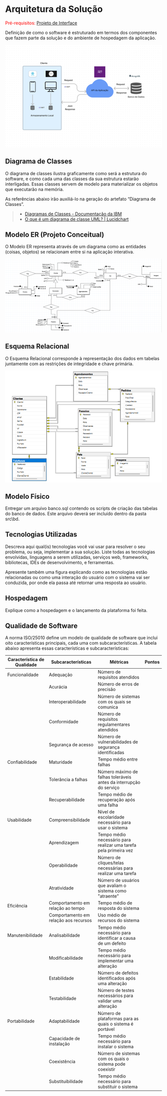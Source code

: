 # Arquitetura da Solução

<span style="color:red">Pré-requisitos: <a href="3-Projeto de Interface.md"> Projeto de Interface</a></span>

Definição de como o software é estruturado em termos dos componentes que fazem parte da solução e do ambiente de hospedagem da aplicação.

<p align="center">
    <img src="./img/diagramas/arquitetura.png">    
</p>

## Diagrama de Classes

O diagrama de classes ilustra graficamente como será a estrutura do software, e como cada uma das classes da sua estrutura estarão interligadas. Essas classes servem de modelo para materializar os objetos que executarão na memória.

As referências abaixo irão auxiliá-lo na geração do artefato “Diagrama de Classes”.

> - [Diagramas de Classes - Documentação da IBM](https://www.ibm.com/docs/pt-br/rational-soft-arch/9.6.1?topic=diagrams-class)
> - [O que é um diagrama de classe UML? | Lucidchart](https://www.lucidchart.com/pages/pt/o-que-e-diagrama-de-classe-uml)

## Modelo ER  (Projeto Conceitual)

O Modelo ER representa através de um diagrama como as entidades (coisas, objetos) se relacionam entre si na aplicação interativa.

<p align="center">
    <img src="./img/diagramas/Conceitual.png">    
</p>

## Esquema Relacional

O Esquema Relacional corresponde à representação dos dados em tabelas juntamente com as restrições de integridade e chave primária.

<p align="center">
    <img src="./img/diagramas/ER.png">    
</p>


## Modelo Físico

Entregar um arquivo banco.sql contendo os scripts de criação das tabelas do banco de dados. Este arquivo deverá ser incluído dentro da pasta src\bd.

## Tecnologias Utilizadas

Descreva aqui qual(is) tecnologias você vai usar para resolver o seu problema, ou seja, implementar a sua solução. Liste todas as tecnologias envolvidas, linguagens a serem utilizadas, serviços web, frameworks, bibliotecas, IDEs de desenvolvimento, e ferramentas.

Apresente também uma figura explicando como as tecnologias estão relacionadas ou como uma interação do usuário com o sistema vai ser conduzida, por onde ela passa até retornar uma resposta ao usuário.

## Hospedagem

Explique como a hospedagem e o lançamento da plataforma foi feita.



## Qualidade de Software

A norma ISO/25010 define um modelo de qualidade de software que inclui oito características principais, cada uma com subcaracterísticas. A tabela abaixo apresenta essas características e subcaracterísticas:

|Característica de Qualidade	|Subcaracterísticas	|Métricas	|Pontos|
|--------------------|------------------------------------|----------------------------------------|----------------------------------------|
|Funcionalidade	|Adequação	|Número de requisitos atendidos	| |
| |Acurácia	|Número de erros de precisão	| |
| |Interoperabilidade	|Número de sistemas com os quais se comunica	||
| |Conformidade	|Número de requisitos regulamentares atendidos	| |
| |Segurança de acesso	|Número de vulnerabilidades de segurança identificadas	||
|Confiabilidade	|Maturidade	|Tempo médio entre falhas	||
| |Tolerância a falhas	|Número máximo de falhas toleráveis antes da interrupção do serviço	| |
| |Recuperabilidade	|Tempo médio de recuperação após uma falha	||
|Usabilidade	|Compreensibilidade	|Nível de escolaridade necessário para usar o sistema	||
| |Aprendizagem	|Tempo médio necessário para realizar uma tarefa pela primeira vez	||
| |Operabilidade	|Número de cliques/telas necessárias para realizar uma tarefa	||
| |Atratividade	|Número de usuários que avaliam o sistema como "atraente"	||
|Eficiência	|Comportamento em relação ao tempo	|Tempo médio de resposta do sistema	||
| |Comportamento em relação aos recursos	|Uso médio de recursos do sistema	||
|Manutenibilidade	|Analisabilidade	|Tempo médio necessário para identificar a causa de um defeito	||
| |Modificabilidade	|Tempo médio necessário para implementar uma alteração	||
| |Estabilidade	|Número de defeitos identificados após uma alteração	||
| |Testabilidade	|Número de testes necessários para validar uma alteração	||
|Portabilidade	|Adaptabilidade	|Número de plataformas para as quais o sistema é portável	||
| |Capacidade de instalação	|Tempo médio necessário para instalar o sistema	||
| |Coexistência	|Número de sistemas com os quais o sistema pode coexistir	||
| |Substituibilidade	|Tempo médio necessário para substituir o sistema	||